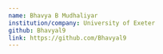 ```yaml
---
name: Bhavya B Mudhaliyar
institution/company: University of Exeter
github: Bhavyal9
link: https://github.com/Bhavyal9
---
```

